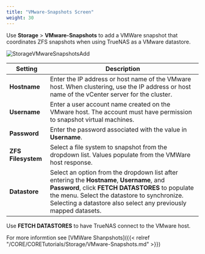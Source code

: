 ```yaml
---
title: "VMware-Snapshots Screen"
weight: 30
---
```

 
Use **Storage** > **VMware-Snapshots** to add a VMWare snapshot that coordinates ZFS snapshots when using TrueNAS as a VMware datastore.

![StorageVMwareSnapshotsAdd](/images/CORE/12.0/StorageVMwareSnapshotsAdd.png "Creating a VMware Snapshot")

| Setting | Description |
|---------|-------------|
| **Hostname** | Enter the IP address or host name of the VMware host. When clustering, use the IP address or host name of the vCenter server for the cluster. |
| **Username** |Enter a user account name created on the VMware host. The account must have permission to snapshot virtual machines. |
| **Password** | Enter the password associated with the value in **Username**. |
| **ZFS Filesystem** | Select a file system to snapshot from the dropdown list. Values populate from the VMWare host response. |
| **Datastore** | Select an option from the dropdown list after entering the **Hostname**, **Username**, and **Password**, click **FETCH DATASTORES** to populate the menu. Select the datastore to synchronize. Selecting a datastore also select any previously mapped datasets. |

Use **FETCH DATASTORES** to have TrueNAS connect to the VMware host.

For more informtion see [VMWare Shanpshots]({{< relref "/CORE/CORETutorials/Storage/VMware-Snapshots.md" >}})
